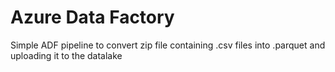 # Azure Data Factory
Simple ADF pipeline to convert zip file containing .csv files into .parquet and uploading it to the datalake